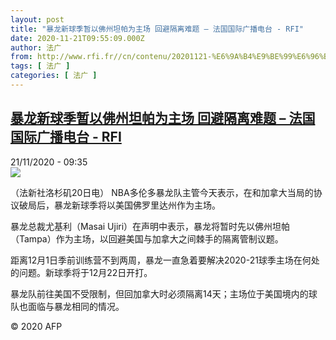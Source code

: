 ```yaml
---
layout: post
title: "暴龙新球季暂以佛州坦帕为主场 回避隔离难题 – 法国国际广播电台 - RFI"
date: 2020-11-21T09:55:09.000Z
author: 法广
from: http://www.rfi.fr//cn/contenu/20201121-%E6%9A%B4%E9%BE%99%E6%96%B0%E7%90%83%E5%AD%A3%E6%9A%82%E4%BB%A5%E4%BD%9B%E5%B7%9E%E5%9D%A6%E5%B8%95%E4%B8%BA%E4%B8%BB%E5%9C%BA-%E5%9B%9E%E9%81%BF%E9%9A%94%E7%A6%BB%E9%9A%BE%E9%A2%98
tags: [ 法广 ]
categories: [ 法广 ]
---
```

<!--1605952509000-->
[暴龙新球季暂以佛州坦帕为主场 回避隔离难题 – 法国国际广播电台 - RFI](http://www.rfi.fr//cn/contenu/20201121-%E6%9A%B4%E9%BE%99%E6%96%B0%E7%90%83%E5%AD%A3%E6%9A%82%E4%BB%A5%E4%BD%9B%E5%B7%9E%E5%9D%A6%E5%B8%95%E4%B8%BA%E4%B8%BB%E5%9C%BA-%E5%9B%9E%E9%81%BF%E9%9A%94%E7%A6%BB%E9%9A%BE%E9%A2%98)
------

<div>
<div>21/11/2020 - 09:35</div><img src="https://s.rfi.fr/media/display/227a8ad8-2bd8-11eb-bf9d-005056bff430/w:310/p:16x9/spo0002b.201121163501.jpg"><div class="t-content__body u-clearfix">            <p>（法新社洛杉矶20日电）    NBA多伦多暴龙队主管今天表示，在和加拿大当局的协议破局后，暴龙新球季将以美国佛罗里达州作为主场。</p><p>    暴龙总裁尤基利（Masai Ujiri）在声明中表示，暴龙将暂时先以佛州坦帕（Tampa）作为主场，以回避美国与加拿大之间棘手的隔离管制议题。</p><p>    距离12月1日季前训练营不到两周，暴龙一直急着要解决2020-21球季主场在何处的问题。新球季将于12月22日开打。</p><p>    暴龙队前往美国不受限制，但回加拿大时必须隔离14天；主场位于美国境内的球队也面临与暴龙相同的情况。</p>            <p class="t-copyright">© 2020 AFP</p>        </div>
</div>
